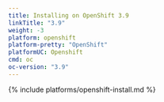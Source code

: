 ```yaml
---
title: Installing on OpenShift 3.9
linkTitle: "3.9"
weight: -3
platform: openshift
platform-pretty: "OpenShift"
platformUC: Openshift
cmd: oc
oc-version: "3.9"
---
```


{% include platforms/openshift-install.md %}
